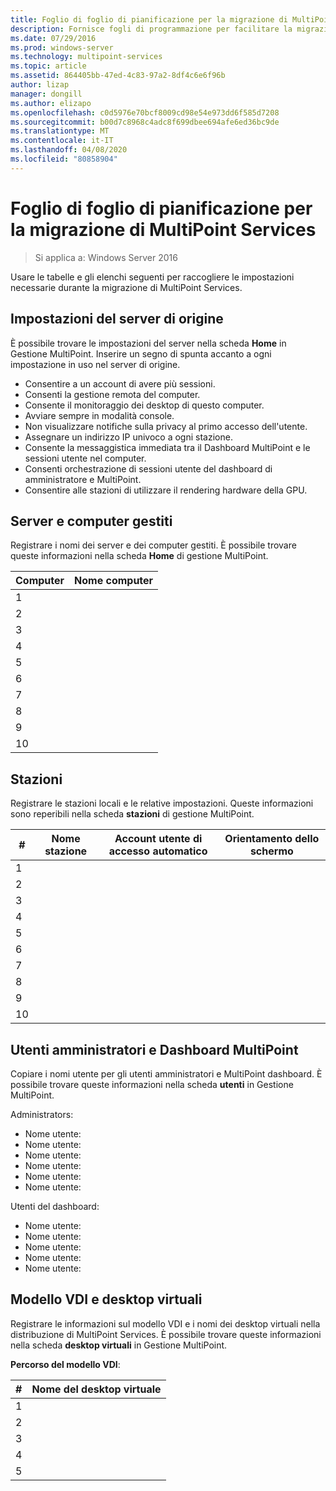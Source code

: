 ```yaml
---
title: Foglio di foglio di pianificazione per la migrazione di MultiPoint Services
description: Fornisce fogli di programmazione per facilitare la migrazione a MultiPoint Services in Windows Server 2016
ms.date: 07/29/2016
ms.prod: windows-server
ms.technology: multipoint-services
ms.topic: article
ms.assetid: 864405bb-47ed-4c83-97a2-8df4c6e6f96b
author: lizap
manager: dongill
ms.author: elizapo
ms.openlocfilehash: c0d5976e70bcf8009cd98e54e973dd6f585d7208
ms.sourcegitcommit: b00d7c8968c4adc8f699dbee694afe6ed36bc9de
ms.translationtype: MT
ms.contentlocale: it-IT
ms.lasthandoff: 04/08/2020
ms.locfileid: "80858904"
---
```

# <a name="planning-worksheet-for-multipoint-services-migration"></a>Foglio di foglio di pianificazione per la migrazione di MultiPoint Services

>Si applica a: Windows Server 2016

Usare le tabelle e gli elenchi seguenti per raccogliere le impostazioni necessarie durante la migrazione di MultiPoint Services.

## <a name="source-server-settings"></a>Impostazioni del server di origine

È possibile trovare le impostazioni del server nella scheda **Home** in Gestione MultiPoint. Inserire un segno di spunta accanto a ogni impostazione in uso nel server di origine.

- Consentire a un account di avere più sessioni.
- Consenti la gestione remota del computer.
- Consente il monitoraggio dei desktop di questo computer.
- Avviare sempre in modalità console.
- Non visualizzare notifiche sulla privacy al primo accesso dell'utente.
- Assegnare un indirizzo IP univoco a ogni stazione.
- Consente la messaggistica immediata tra il Dashboard MultiPoint e le sessioni utente nel computer.
- Consenti orchestrazione di sessioni utente del dashboard di amministratore e MultiPoint.
- Consentire alle stazioni di utilizzare il rendering hardware della GPU.

## <a name="managed-servers-and-computers"></a>Server e computer gestiti

Registrare i nomi dei server e dei computer gestiti. È possibile trovare queste informazioni nella scheda **Home** di gestione MultiPoint.

| Computer | Nome computer |
|----------|---------------|
| 1        |               |
| 2        |               |
| 3        |               |
| 4        |               |
| 5        |               |
| 6        |               |
| 7        |               |
| 8        |               |
| 9        |               |
| 10       |               |


## <a name="stations"></a>Stazioni

Registrare le stazioni locali e le relative impostazioni. Queste informazioni sono reperibili nella scheda **stazioni** di gestione MultiPoint.

| #  | Nome stazione | Account utente di accesso automatico | Orientamento dello schermo |
|----|--------------|-------------------------|---------------------|
| 1  |              |                         |                     |
| 2  |              |                         |                     |
| 3  |              |                         |                     |
| 4  |              |                         |                     |
| 5  |              |                         |                     |
| 6  |              |                         |                     |
| 7  |              |                         |                     |
| 8  |              |                         |                     |
| 9  |              |                         |                     |
| 10 |              |                         |                     |

## <a name="administrators-and-multipoint-dashboard-users"></a>Utenti amministratori e Dashboard MultiPoint

Copiare i nomi utente per gli utenti amministratori e MultiPoint dashboard. È possibile trovare queste informazioni nella scheda **utenti** in Gestione MultiPoint.

Administrators:

- Nome utente:
- Nome utente:
- Nome utente:
- Nome utente:
- Nome utente:
- Nome utente:

Utenti del dashboard:

- Nome utente:
- Nome utente:
- Nome utente:
- Nome utente:
- Nome utente:

## <a name="vdi-template-and-virtual-desktops"></a>Modello VDI e desktop virtuali

Registrare le informazioni sul modello VDI e i nomi dei desktop virtuali nella distribuzione di MultiPoint Services. È possibile trovare queste informazioni nella scheda **desktop virtuali** in Gestione MultiPoint.

**Percorso del modello VDI**: 

| # | Nome del desktop virtuale      |
|---|---------------------------|
| 1 |                           |
| 2 |                           |
| 3 |                           |
| 4 |                           |
| 5 |                           |